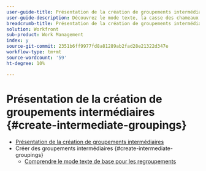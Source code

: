 ```yaml
---
user-guide-title: Présentation de la création de groupements intermédiaires
user-guide-description: Découvrez le mode texte, la casse des chameaux et comment utiliser des blocs de code de mode de texte "plug and play" de base pour créer des regroupements qui vont au-delà des capacités du créateur standard.
breadcrumb-title: Présentation de la création de groupements intermédiaires
solution: Workfront
sub-product: Work Management
index: y
source-git-commit: 2351b6ff9977fd8a81289ab2fad28e21322d347e
workflow-type: tm+mt
source-wordcount: '59'
ht-degree: 10%

---
```




# Présentation de la création de groupements intermédiaires {#create-intermediate-groupings}

+ [Présentation de la création de groupements intermédiaires](overview.md)
+ Créer des groupements intermédiaires {#create-intermediate-groupings}
   + [Comprendre le mode texte de base pour les regroupements](basic-text-mode-for-groupings.md)


